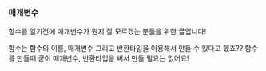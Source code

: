### 매개변수

함수를 알기전에 매개변수가 뭔지 잘 모르겠는 분들을 위한 글입니다! 

함수는 함수의 이름, 매개변수 그리고 반환타입을 이용해서 만들 수 있다고 했죠??
함수를 만들때 굳이 매개변수, 반환타입을 써서 만들 필요는 없어요!





